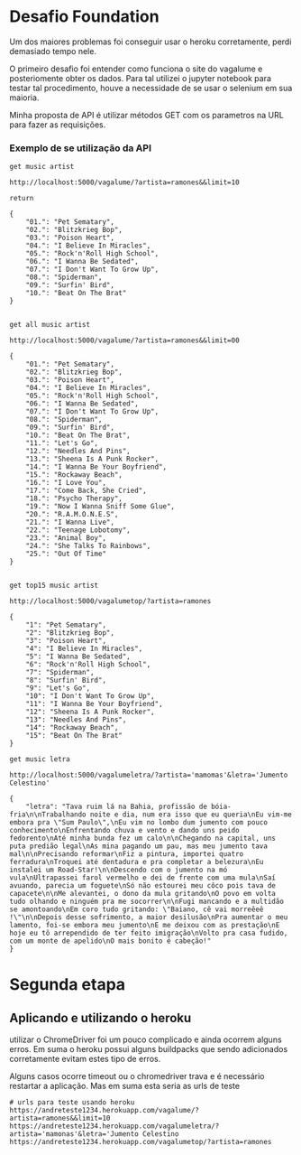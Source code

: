 # Desafio Foundation

Um dos maiores problemas foi conseguir usar o heroku corretamente, perdi demasiado
tempo nele.

O primeiro desafio foi entender como funciona o site do vagalume e posteriomente
obter os dados. Para tal utilizei o jupyter notebook para testar tal procedimento,
houve a necessidade de se usar o selenium em sua maioria.

Minha proposta de API é utilizar métodos GET com os parametros na URL para fazer as requisições.

### Exemplo de se utilização da API

```
get music artist

http://localhost:5000/vagalume/?artista=ramones&&limit=10

return

{
    "01.": "Pet Sematary",
    "02.": "Blitzkrieg Bop",
    "03.": "Poison Heart",
    "04.": "I Believe In Miracles",
    "05.": "Rock'n'Roll High School",
    "06.": "I Wanna Be Sedated",
    "07.": "I Don't Want To Grow Up",
    "08.": "Spiderman",
    "09.": "Surfin' Bird",
    "10.": "Beat On The Brat"
}


get all music artist

http://localhost:5000/vagalume/?artista=ramones&&limit=00

{
    "01.": "Pet Sematary",
    "02.": "Blitzkrieg Bop",
    "03.": "Poison Heart",
    "04.": "I Believe In Miracles",
    "05.": "Rock'n'Roll High School",
    "06.": "I Wanna Be Sedated",
    "07.": "I Don't Want To Grow Up",
    "08.": "Spiderman",
    "09.": "Surfin' Bird",
    "10.": "Beat On The Brat",
    "11.": "Let's Go",
    "12.": "Needles And Pins",
    "13.": "Sheena Is A Punk Rocker",
    "14.": "I Wanna Be Your Boyfriend",
    "15.": "Rockaway Beach",
    "16.": "I Love You",
    "17.": "Come Back, She Cried",
    "18.": "Psycho Therapy",
    "19.": "Now I Wanna Sniff Some Glue",
    "20.": "R.A.M.O.N.E.S",
    "21.": "I Wanna Live",
    "22.": "Teenage Lobotomy",
    "23.": "Animal Boy",
    "24.": "She Talks To Rainbows",
    "25.": "Out Of Time"
}


get top15 music artist

http://localhost:5000/vagalumetop/?artista=ramones

{
    "1": "Pet Sematary",
    "2": "Blitzkrieg Bop",
    "3": "Poison Heart",
    "4": "I Believe In Miracles",
    "5": "I Wanna Be Sedated",
    "6": "Rock'n'Roll High School",
    "7": "Spiderman",
    "8": "Surfin' Bird",
    "9": "Let's Go",
    "10": "I Don't Want To Grow Up",
    "11": "I Wanna Be Your Boyfriend",
    "12": "Sheena Is A Punk Rocker",
    "13": "Needles And Pins",
    "14": "Rockaway Beach",
    "15": "Beat On The Brat"
}

get music letra

http://localhost:5000/vagalumeletra/?artista='mamomas'&letra='Jumento Celestino'

{
    "letra": "Tava ruim lá na Bahia, profissão de bóia-fria\n\nTrabalhando noite e dia, num era isso que eu queria\nEu vim-me embora pra \"Sum Paulo\",\nEu vim no lombo dum jumento com pouco conhecimento\nEnfrentando chuva e vento e dando uns peido fedorento\nAté minha bunda fez um calo\n\nChegando na capital, uns puta predião legal\nAs mina pagando um pau, mas meu jumento tava mal\n\nPrecisando reformar\nFiz a pintura, importei quatro ferradura\nTroquei até dentadura e pra completar a belezura\nEu instalei um Road-Star!\n\nDescendo com o jumento na mó vula\nUltrapassei farol vermelho e dei de frente com uma mula\nSaí avuando, parecia um foguete\nSó não estourei meu côco pois tava de capacete\n\nMe alevantei, o dono da mula gritando\nO povo em volta tudo olhando e ninguém pra me socorrer\n\nFugi mancando e a multidão se amontoando\nEm coro tudo gritando: \"Baiano, cê vai morreêeê !\"\n\nDepois desse sofrimento, a maior desilusão\nPra aumentar o meu lamento, foi-se embora meu jumento\nE me deixou com as prestação\nE hoje eu tô arrependido de ter feito imigração\nVolto pra casa fudido, com um monte de apelido\nO mais bonito é cabeção!"
}
```
# Segunda etapa
## Aplicando e utilizando o heroku

utilizar o ChromeDriver foi um pouco complicado e ainda ocorrem alguns erros.
Em suma o heroku possui alguns buildpacks que sendo adicionados corretamente evitam
estes tipo de erros.

Alguns casos ocorre timeout ou o chromedriver trava e é necessário restartar a aplicação.
Mas em suma esta seria as urls de teste

```
# urls para teste usando heroku
https://andreteste1234.herokuapp.com/vagalume/?artista=ramones&&limit=10
https://andreteste1234.herokuapp.com/vagalumeletra/?artista='mamonas'&letra='Jumento Celestino
https://andreteste1234.herokuapp.com/vagalumetop/?artista=ramones
```
